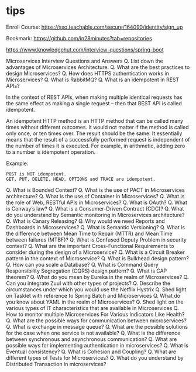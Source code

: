 # tips
Enroll Course:
https://sso.teachable.com/secure/164090/identity/sign_up

Bookmark:
https://github.com/in28minutes?tab=repositories


https://www.knowledgehut.com/interview-questions/spring-boot



Microservices Interview Questions and Answers
Q. List down the advantages of Microservices Architecture.
Q. What are the best practices to design Microservices?
Q. How does HTTPS authentication works in Microservices?
Q. What is RabbitMQ?
Q. What is an idempotent in REST APIs?

In the context of REST APIs, when making multiple identical requests has the same effect as making a single request – then that REST API is called idempotent.

An idempotent HTTP method is an HTTP method that can be called many times without different outcomes. It would not matter if the method is called only once, or ten times over. The result should be the same. It essentially means that the result of a successfully performed request is independent of the number of times it is executed. For example, in arithmetic, adding zero to a number is idempotent operation.

Example:

    POST is NOT idempotent.
    GET, PUT, DELETE, HEAD, OPTIONS and TRACE are idempotent.

Q. What is Bounded Context?
Q. What is the use of PACT in Microservices architecture?
Q. What is the use of Container in Microservices?
Q. What is the role of Web, RESTful APIs in Microservices?
Q. What is OAuth?
Q. What is Conway’s law?
Q. What is a Consumer-Driven Contract (CDC)?
Q. What do you understand by Semantic monitoring in Microservices architecture?
Q. What is Canary Releasing?
Q. Why would we need Reports and Dashboards in Microservices?
Q. What is Semantic Versioning?
Q. What is the difference between Mean Time to Repair (MTTR) and Mean Time between failures (MTBF)?
Q. What is Confused Deputy Problem in security context?
Q. What are the important Cross-Functional Requirements to consider during the design of a Microservice?
Q. What is a Circuit Breaker pattern in the context of Microservice?
Q. What is Bulkhead design pattern?
Q. How can you scale a Database?
Q. What is Command Query Responsibility Segregation (CQRS) design pattern?
Q. What is CAP theorem?
Q. What do you mean by Eureka in the realm of Microservices?
Q. Can you integrate Zuul with other types of projects?
Q. Describe the circumstances under which you would use the Netflix Hystrix
Q. Shed light on Tasklet with reference to Spring Batch and Microservices
Q. What do you know about YAML in the realm of Microservices?
Q. Shed light on the various types of IT characteristics that are available in Microservices
Q. How to monitor multiple Microservices For Various Indicators Like Health?
Q. What are the possible ways for communication between microservices?
Q. What is exchange in message queue?
Q. What are the possible solutions for the case when one service is not available?
Q. What is the difference between synchronous and asynchronous communication?
Q. What are possible ways for implementing authentication in microservices?
Q. What is Eventual consistency?
Q. What is Cohesion and Coupling?
Q. What are different types of Tests for Microservices?
Q. What do you understand by Distributed Transaction in microservices?
